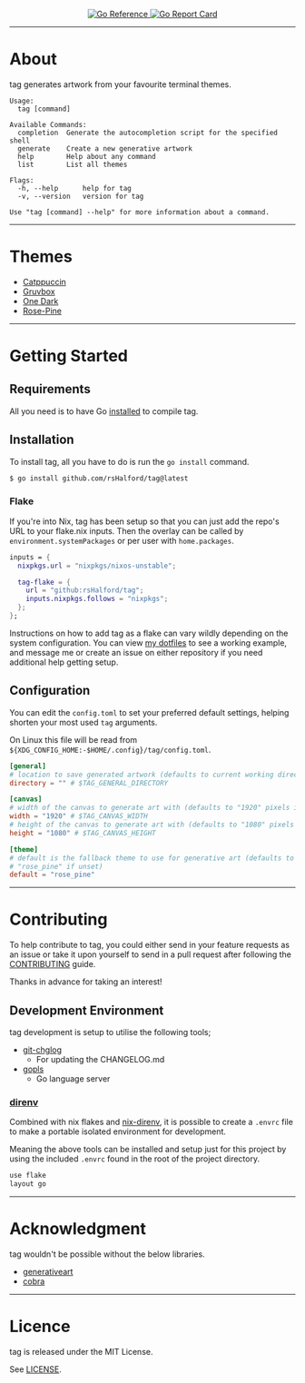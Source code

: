 <p align="center">
  <a href="https://pkg.go.dev/github.com/rsHalford/tag">
    <img src="https://pkg.go.dev/badge/github.com/rsHalford/tag.svg" alt="Go Reference">
  </a>
  <a href="https://goreportcard.com/report/github.com/rsHalford/tag">
    <img src="https://goreportcard.com/badge/github.com/rsHalford/tag" alt="Go Report Card">
  </a>
</p>

---

# About

tag generates artwork from your favourite terminal themes.

```
Usage:
  tag [command]

Available Commands:
  completion  Generate the autocompletion script for the specified shell
  generate    Create a new generative artwork
  help        Help about any command
  list        List all themes

Flags:
  -h, --help      help for tag
  -v, --version   version for tag

Use "tag [command] --help" for more information about a command.
```

---

# Themes

- [Catppuccin](https://github.com/catppuccin/catppuccin)
- [Gruvbox](https://github.com/morhetz/gruvbox)
- [One Dark](https://github.com/one-dark/vscode-one-dark-theme)
- [Rose-Pine](https://github.com/rose-pine/rose-pine-theme)

---

# Getting Started

## Requirements

All you need is to have Go [installed](https://go.dev/dl/) to compile tag.

## Installation

To install tag, all you have to do is run the `go install` command.

```sh
$ go install github.com/rsHalford/tag@latest
```

### Flake

If you're into Nix, tag has been setup so that you can just add the repo's URL to your flake.nix inputs. Then the overlay can be called by `environment.systemPackages` or per user with `home.packages`.

```nix
inputs = {
  nixpkgs.url = "nixpkgs/nixos-unstable";

  tag-flake = {
    url = "github:rsHalford/tag";
    inputs.nixpkgs.follows = "nixpkgs";
  };
};
```

Instructions on how to add tag as a flake can vary wildly depending on the system configuration. You can view [my dotfiles](https://github.com/rsHalford/dotfiles) to see a working example, and message me or create an issue on either repository if you need additional help getting setup.

## Configuration

You can edit the `config.toml` to set your preferred default settings, helping shorten your most used `tag` arguments.

On Linux this file will be read from `${XDG_CONFIG_HOME:-$HOME/.config}/tag/config.toml`.

```toml
[general]
# location to save generated artwork (defaults to current working directory if unset)
directory = "" # $TAG_GENERAL_DIRECTORY

[canvas]
# width of the canvas to generate art with (defaults to "1920" pixels if unset)
width = "1920" # $TAG_CANVAS_WIDTH
# height of the canvas to generate art with (defaults to "1080" pixels if unset)
height = "1080" # $TAG_CANVAS_HEIGHT

[theme]
# default is the fallback theme to use for generative art (defaults to
# "rose_pine" if unset)
default = "rose_pine"
```

---

# Contributing

To help contribute to tag, you could either send in your feature requests as an issue or take it upon yourself to send in a pull request after following the [CONTRIBUTING](https://github.com/rsHalford/tag/blob/main/CONTRIBUTING.md) guide.

Thanks in advance for taking an interest!

## Development Environment

tag development is setup to utilise the following tools;

- [git-chglog](https://github.com/git-chglog/git-chglog)
  - For updating the CHANGELOG.md
- [gopls](https://github.com/golang/tools/blob/master/gopls/README.md)
  - Go language server

### [direnv](https://direnv.net/)

Combined with nix flakes and [nix-direnv](https://github.com/nix-community/nix-direnv), it is possible to create a `.envrc` file to make a portable isolated environment for development.

Meaning the above tools can be installed and setup just for this project by using the included `.envrc` found in the root of the project directory.

```sh
use flake
layout go
```

---

# Acknowledgment

tag wouldn't be possible without the below libraries.

- [generativeart](https://github.com/jdxyw/generativeart)
- [cobra](https://github.com/spf13/cobra)

---

# Licence

tag is released under the MIT License.

See [LICENSE](https://github.com/rsHalford/tag/blob/main/LICENSE).
